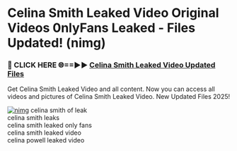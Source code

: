 # Celina Smith Leaked Video Original Videos 0nlyFans Leaked - Files Updated! (nimg)

<h3>🔴 CLICK HERE 🌐==►► <a href="https://tinyurl.com/2jnfzry5" rel="nofollow">Celina Smith Leaked Video Updated Files</a></h3>

Get Celina Smith Leaked Video and all content. Now you can access all videos and pictures of Celina Smith Leaked Video. New Updated Files 2025!

[![nimg](https://i.imgur.com/GyGTBgg.gif)](https://tinyurl.com/2jnfzry5)
celina smith of leak<br>
celina smith leaks<br>
celina smith leaked only fans<br>
celina smith leaked video<br>
celina powell leaked video